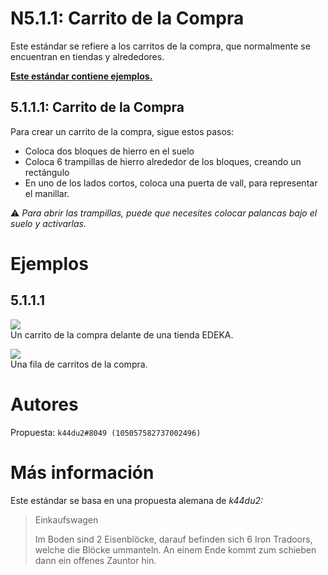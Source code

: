 # N5.1.1: Carrito de la Compra

Este estándar se refiere a los carritos de la compra, que normalmente se encuentran en tiendas y alrededores.

**[Este estándar contiene ejemplos.](#examples)**

## 5.1.1.1: Carrito de la Compra

Para crear un carrito de la compra, sigue estos pasos:
* Coloca dos bloques de hierro en el suelo
* Coloca 6 trampillas de hierro alrededor de los bloques, creando un rectángulo
* En uno de los lados cortos, coloca una puerta de vall, para representar el manillar.

⚠️ *Para abrir las trampillas, puede que necesites colocar palancas bajo el suelo y activarlas.*

# Ejemplos

## 5.1.1.1

![](https://puu.sh/FAYlh/033164e19e.png)  
Un carrito de la compra delante de una tienda EDEKA.

![](https://cdn.discordapp.com/attachments/702537093527765083/702979548697985044/2020-04-23_22_29_06-Minecraft_1.12.2.png)  
Una fila de carritos de la compra.

# Autores

Propuesta: `k44du2#8049 (105057582737002496)`

# Más información

Este estándar se basa en una propuesta alemana de _k44du2:_

> Einkaufswagen
>
> Im Boden sind 2 Eisenblöcke, darauf befinden sich 6 Iron Tradoors, welche die Blöcke ummanteln. An einem Ende kommt zum schieben dann ein offenes Zauntor hin.
